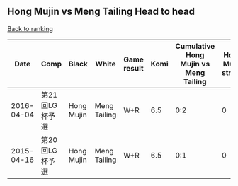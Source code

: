 ## Hong Mujin vs Meng Tailing Head to head

[Back to ranking](../../index.md)




| **Date** | **Comp** | **Black** | **White** | **Game result** | **Komi** | **Cumulative Hong Mujin vs Meng Tailing** | **Hong Mujin streak** | **Meng Tailing streak** | 
| --- | --- | --- | --- | --- | --- | --- | --- | --- |
| 2016-04-04 | 第21回LG杯予選 | Hong Mujin | Meng Tailing | W+R | 6.5 | 0:2 | 0 | 2 | 
| 2015-04-16 | 第20回LG杯予選 | Hong Mujin | Meng Tailing | W+R | 6.5 | 0:1 | 0 | 1 |




